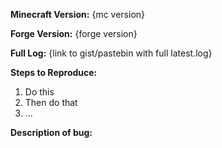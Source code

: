 <!-- Thank you for reporting! -->
<!-- Please go to the forum first for support with crashes and issues. -->
<!-- http://www.minecraftforge.net/forum/forum/18-support-bug-reports/ -->

**Minecraft Version:** {mc version}

**Forge Version:** {forge version}

**Full Log:** {link to gist/pastebin with full latest.log}

**Steps to Reproduce:**
 1. Do this
 2. Then do that
 3. ...

**Description of bug:**
